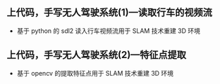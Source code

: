 ## 上代码，手写无人驾驶系统(1)—读取行车的视频流
- 基于 python 的 sdl2 读入行车视频流用于 SLAM 技术重建 3D 环境
## 上代码，手写无人驾驶系统(2)—特征点提取
- 基于 opencv 的提取特征点用于 SLAM 技术重建 3D 环境